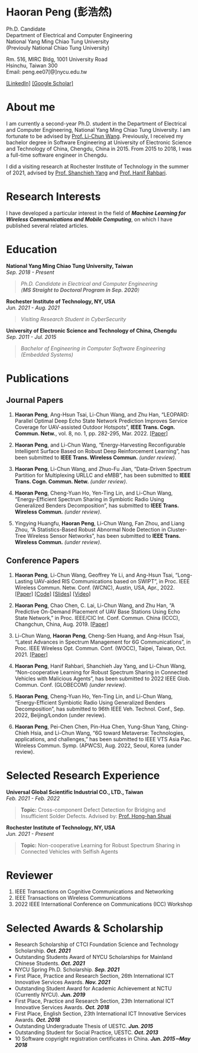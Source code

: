 # Haoran Peng (彭浩然)

Ph.D. Candidate<br>
Department of Electrical and Computer Engineering<br>
National Yang Ming Chiao Tung University<br>
(Previouly National Chiao Tung University)<br>


Rm. 516, MIRC Bldg, 1001 University Road<br>
Hsinchu, Taiwan 300<br>
Email: peng.ee07[@]nycu.edu.tw

[[LinkedIn]](https://www.linkedin.com/in/phr-michael/)  [[Google Scholar]](https://scholar.google.com/citations?user=AQrrNcsAAAAJ&hl=en)

# About me
I am currently a second-year Ph.D. student in the Department of Electrical and Computer Engineering, National Yang Ming Chiao Tung University.
I am fortunate to be advised by [Prof. Li-Chun Wang](https://wang.web.nycu.edu.tw/). Previously, I received my bachelor degree in Software Engineering at University of Electronic Science and Technology of China, Chengdu, China in 2015. From 2015 to 2018, I was a full-time software engineer in Chengdu. <br>

I did a visiting research at Rochester Institute of Technology in the summer of 2021, advised by [Prof. Shanchieh Yang](https://www.rit.edu/directory/sjyeec-shanchieh-yang) and [Prof. Hanif Rahbari](http://rahbari.csec.rit.edu/).

<!--**I am currently on the 2022-2023 academic job market, looking for postdoc positions in ECE, CSE etc., related with Machine Learning, Optimization, with applications in Wireless Communications, Networking, CyberSecurity. Please feel free to contact me if you are interested.**-->

# Research Interests

I have developed a particular interest in the field of ***Machine Learning for Wireless Communications and Mobile Computing***, on which I have published several related articles.

# Education
**National Yang Ming Chiao Tung University, Taiwan** <br>
*Sep. 2018 - Present*
>*Ph.D. Candidate in Electrical and Computer Engineering*<br>
>*(**MS Straight to Doctoral Program in Sep. 2020**)*

**Rochester Institute of Technology, NY, USA**<br>
*Jun. 2021 - Aug. 2021*
>*Visiting Research Student in CyberSecurity*

**University of Electronic Science and Technology of China, Chengdu**<br>
*Sep. 2011 - Jul. 2015*
>*Bachelor of Engineering in Computer Software Engineering (Embedded Systems)* 

# Publications
## Journal Papers

 1. **Haoran Peng**, Ang-Hsun Tsai, Li-Chun Wang, and Zhu Han, “LEOPARD: Parallel Optimal Deep Echo State Network Prediction Improves Service Coverage for UAV-assisted Outdoor Hotspots”,  **IEEE Trans. Cogn. Commun. Netw.**, vol. 8, no. 1, pp. 282-295, Mar. 2022. [[Paper]](https://ieeexplore.ieee.org/document/9548955)

2. **Haoran Peng**, and Li-Chun Wang, “Energy-Harvesting Reconfigurable Intelligent Surface Based on Robust Deep Reinforcement Learning”, has been submitted to **IEEE Trans. Wireless Commun.** *(under review)*.

3. **Haoran Peng**, Li-Chun Wang, and Zhuo-Fu Jian, “Data-Driven Spectrum Partition for Multiplexing URLLC and eMBB”, has been submitted to **IEEE Trans. Cogn. Commun. Netw.** *(under review)*.

4. **Haoran Peng**, Cheng-Yuan Ho, Yen-Ting Lin, and Li-Chun Wang, “Energy-Efficient Spectrum Sharing in Symbiotic Radio Using Generalized Benders Decomposition”, has submitted to **IEEE Trans. Wireless Commun.** *(under review)*.

5. Yingying Huangfu, **Haoran Peng**, Li-Chun Wang, Fan Zhou, and Liang Zhou, “A Statistics-Based Robust Abnormal Node Detection in Cluster-Tree Wireless Sensor Networks”, has been submitted to **IEEE Trans. Wireless Commun.** *(under review)*.

## Conference Papers

 1. **Haoran Peng**, Li-Chun Wang, Geoffrey Ye Li, and Ang-Hsun Tsai, “Long-Lasting UAV-aided RIS Communications based on SWIPT”, in Proc. IEEE Wireless Commun. Netw. Conf. (WCNC), Austin, USA, Apr., 2022. [[Paper]](https://ieeexplore.ieee.org/document/9771999) [[Code]](https://github.com/Haoran-Peng/UAV-RIS_EH_DDPG) [[Slides]](https://haoran-peng.github.io/Slides/EH_UAV_RIS.pdf) [[Video]](https://www.bilibili.com/video/BV1jL4y1F7oA#reply112394783936)

 2. **Haoran Peng**, Chao Chen, C. Lai, Li-Chun Wang, and Zhu Han, “A Predictive On-Demand Placement of UAV Base Stations Using Echo State Network,” in Proc. IEEE/CIC Int. Conf. Commun. China (ICCC), Changchun, China, Aug. 2019. [[Paper]](https://ieeexplore.ieee.org/document/8855868)

 3. Li-Chun Wang, **Haoran Peng**, Cheng-Sen Huang, and Ang-Hsun Tsai, “Latest Advances in Spectrum Management for 6G Communications”, in Proc. IEEE Wireless Opt. Commun. Conf. (WOCC), Taipei, Taiwan, Oct. 2021. [[Paper]](https://ieeexplore.ieee.org/document/9603218)

 4. **Haoran Peng**, Hanif Rahbari, Shanchieh Jay Yang, and Li-Chun Wang, “Non-cooperative Learning for Robust Spectrum Sharing in Connected Vehicles with Malicious Agents”, has been submitted to 2022 IEEE Glob. Commun. Conf. (GLOBECOM) *(under review)*.
  
 5. **Haoran Peng**, Cheng-Yuan Ho, Yen-Ting Lin, and Li-Chun Wang, “Energy-Efficient Symbiotic Radio Using Generalized Benders Decomposition”, has submitted to 96th IEEE Veh. Technol. Conf., Sep. 2022, Beijing/London (under review).
 
 6. **Haoran Peng**, Pei-Chen Chen, Pin-Hua Chen, Yung-Shun Yang, Ching-Chieh Hsia, and Li-Chun Wang, “6G toward Metaverse: Technologies, applications, and challenges,” has been submitted to IEEE VTS Asia Pac. Wireless Commun. Symp. (APWCS), Aug. 2022, Seoul, Korea (under review).

# Selected Research Experience

**Universal Global Scientific Industrial CO., LTD., Taiwan**<br>
*Feb. 2021 - Feb. 2022*
>**Topic:** Cross-component Defect Detection for Bridging and Insufficient Solder Defects. Advised by: [Prof. Hong-han Shuai](https://basiclab.lab.nycu.edu.tw)

**Rochester Institute of Technology, NY, USA**<br>
*Jun. 2021 - Present*
>**Topic:** Non-cooperative Learning for Robust Spectrum Sharing in Connected Vehicles with Selfish Agents

# Reviewer

1. IEEE Transactions on Cognitive Communications and Networking
2. IEEE Transactions on Wireless Communications
3. 2022 IEEE International Conference on Communications (ICC) Workshop

# Selected Awards & Scholarship

 - Research Scholarship of CTCI Foundation Science and Technology Scholarship. ***Oct. 2021***
 - Outstanding Students Award of NYCU Scholarships for Mainland Chinese Students.  ***Oct. 2021***
 - NYCU Spring Ph.D. Scholarship. ***Sep. 2021***
 - First Place, Practice and Research Section, 26th International ICT Innovative Services Awards.   ***Nov. 2021***
 - Outstanding Student Award for Academic Achievement at NCTU (Currently NYCU). ***Jun. 2019***
 - First Place, Practice and Research Section, 23th International ICT Innovative Services Awards. ***Oct. 2018***
 - First Place, English Section, 23th  International ICT Innovative Services Awards. ***Oct. 2018***
 - Outstanding Undergraduate Thesis of UESTC. ***Jun. 2015***
 - Outstanding Student for Social Practice, UESTC. ***Oct. 2013***
 - 10 Software copyright registration certificates in China. ***Jun. 2015∼May 2018***
